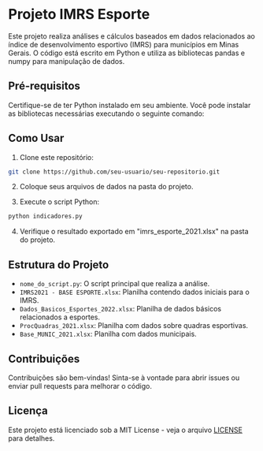 
```markdown

```
# Projeto IMRS Esporte

Este projeto realiza análises e cálculos baseados em dados relacionados ao índice de desenvolvimento esportivo (IMRS) para municípios em Minas Gerais. O código está escrito em Python e utiliza as bibliotecas pandas e numpy para manipulação de dados.

## Pré-requisitos

Certifique-se de ter Python instalado em seu ambiente. Você pode instalar as bibliotecas necessárias executando o seguinte comando:
## Como Usar

1. Clone este repositório:

```bash
git clone https://github.com/seu-usuario/seu-repositorio.git
```

2. Coloque seus arquivos de dados na pasta do projeto.

3. Execute o script Python:

```bash
python indicadores.py
```

4. Verifique o resultado exportado em "imrs_esporte_2021.xlsx" na pasta do projeto.

## Estrutura do Projeto

- `nome_do_script.py`: O script principal que realiza a análise.
- `IMRS2021 - BASE ESPORTE.xlsx`: Planilha contendo dados iniciais para o IMRS.
- `Dados_Basicos_Esportes_2022.xlsx`: Planilha de dados básicos relacionados a esportes.
- `ProcQuadras_2021.xlsx`: Planilha com dados sobre quadras esportivas.
- `Base_MUNIC_2021.xlsx`: Planilha com dados municipais.

## Contribuições

Contribuições são bem-vindas! Sinta-se à vontade para abrir issues ou enviar pull requests para melhorar o código.

## Licença

Este projeto está licenciado sob a MIT License - veja o arquivo [LICENSE](LICENSE) para detalhes.

```
